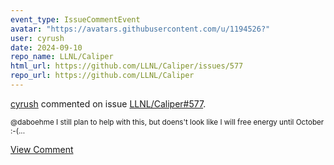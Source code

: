 ```yaml
---
event_type: IssueCommentEvent
avatar: "https://avatars.githubusercontent.com/u/1194526?"
user: cyrush
date: 2024-09-10
repo_name: LLNL/Caliper
html_url: https://github.com/LLNL/Caliper/issues/577
repo_url: https://github.com/LLNL/Caliper
---
```


<a href='https://github.com/cyrush' target='_blank'>cyrush</a> commented on issue <a href='https://github.com/LLNL/Caliper/issues/577' target='_blank'>LLNL/Caliper#577</a>.

<small>@daboehme  I still plan to help with this, but doens't look like I will free energy until October :-(...</small>

<a href='https://github.com/LLNL/Caliper/issues/577' target='_blank'>View Comment</a>